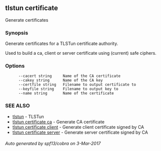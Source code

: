 ## tlstun certificate

Generate certificates

### Synopsis


Generate certificates for a TLSTun certificate authority.

Used to build a ca, client or server certificate using (current) safe ciphers.

### Options

```
      --cacert string     Name of the CA certificate
      --cakey string      Name of the CA key
      --certfile string   Filename to output certificate to
      --keyfile string    Filename to output key to
      --name string       Name of the certificate
```

### SEE ALSO
* [tlstun](tlstun.md)	 - TLSTun
* [tlstun certificate ca](tlstun_certificate_ca.md)	 - Generate CA certificate
* [tlstun certificate client](tlstun_certificate_client.md)	 - Generate client certificate signed by CA
* [tlstun certificate server](tlstun_certificate_server.md)	 - Generate server certificate signed by CA

###### Auto generated by spf13/cobra on 3-Mar-2017
